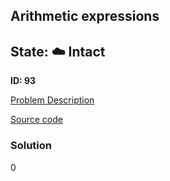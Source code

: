 ## Arithmetic expressions

## State: :cloud: **Intact**

**ID: 93**

[Problem Description](https://projecteuler.net/problem=93)

[Source code](main.cpp)

### Solution
0